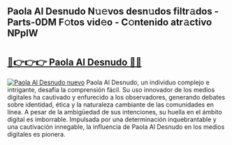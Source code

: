 ## Paola Al Desnudo N𝚞𝚎vos desn𝚞dos filtr𝚊dos - Parts-0DM F𝚘tos vid𝚎o - C𝚘ntenido atr𝚊ctivo NPplW

# <h2><a href="http://mb4dcen.tromn.icu/?c=Paola+Al+Desnudo">🔗👉👉👉 Paola Al Desnudo 🔗🔗</a></h2>

[![Paola Al Desnudo nuevo](https://i.imgur.com/pEAQMta.gif)](http://mb4dcen.tromn.icu/?c=Paola+Al+Desnudo)
Paola Al Desnudo, un individuo complejo e intrigante, desafía la comprensión fácil. Su uso innovador de los medios digitales ha cautivado y enfurecido a los observadores, generando debates sobre identidad, ética y la naturaleza cambiante de las comunidades en línea. A pesar de la ambigüedad de sus intenciones, su huella en el ámbito digital es imborrable. Impulsada por una determinación inquebrantable y una cautivación innegable, la influencia de Paola Al Desnudo en los medios digitales es pionera.
